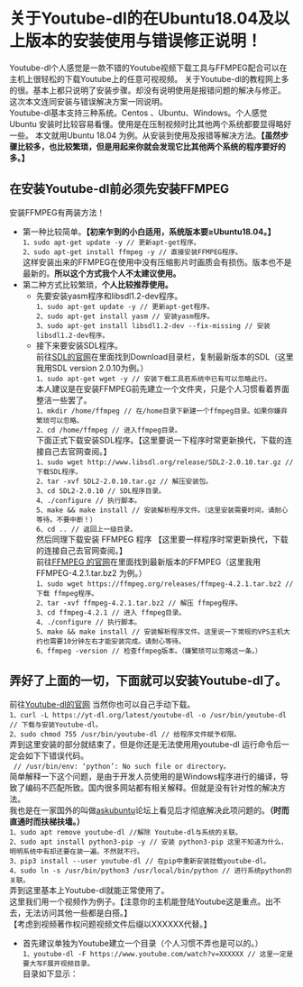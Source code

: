 # 关于Youtube-dl的在Ubuntu18.04及以上版本的安装使用与错误修正说明！
Youtube-dl个人感觉是一款不错的Youtube视频下载工具与FFMPEG配合可以在主机上很轻松的下载Youtube上的任意可视视频。
关于Youtube-dl的教程网上多的很。基本上都只说明了安装步骤。却没有说明使用是报错问题的解决与修正。
这次本文连同安装与错误解决方案一同说明。  
Youtube-dl基本支持三种系统。Centos 、Ubuntu、Windows。个人感觉Ubuntu 安装时比较容易看懂。使用是在压制视频时比其他两个系统都要显得略好一些。
本文就用Ubuntu 18.04 为例。从安装到使用及报错等解决方法。**【虽然步骤比较多，也比较繁琐，但是用起来你就会发现它比其他两个系统的程序要好的多。】**
## 在安装Youtube-dl前必须先安装FFMPEG
安装FFMPEG有两装方法！
* 第一种比较简单。**【初来乍到的小白适用，系统版本要≥Ubuntu18.04。】**  
`1、sudo apt-get update -y // 更新apt-get程序。`  
`2、sudo apt-get install ffmpeg -y // 直接安装FFMPEG程序。`  
这样安装出来的FFMPEG在使用中没有压缩影片时画质会有损伤。版本也不是最新的。**所以这个方式我个人不太建议使用。**  
* 第二种方式比较繁琐，**个人比较推荐使用。**  
  * 先要安装yasm程序和libsdl1.2-dev程序。  
`1、sudo apt-get update -y // 更新apt-get程序。`  
`2、sudo apt-get install yasm // 安装yasm程序。`  
`3、sudo apt-get install libsdl1.2-dev --fix-missing // 安装libsdl1.2-dev程序。`  
   * 接下来要安装SDL程序。  
前往[SDL的官网](http://www.libsdl.org)在里面找到Download目录栏，复制最新版本的SDL（这里我用SDL version 2.0.10为例。）  
`1、sudo apt-get wget -y // 安装下载工具若系统中已有可以忽略此行。`  
本人建议是在安装FFMPEG前先建立一个文件夹，只是个人习惯看着界面整洁一些罢了。  
`1、mkdir /home/ffmpeg // 在/home目录下新建一个ffmpeg目录。如果你嫌弃繁琐可以忽略。`  
`2、cd /home/ffmpeg // 进入ffmpeg目录。`  
下面正式下载安装SDL程序。【这里要说一下程序时常更新换代，下载的连接自己去官网查阅。】  
`1、sudo wget http://www.libsdl.org/release/SDL2-2.0.10.tar.gz // 下载SDL程序。`  
`2、tar -xvf SDL2-2.0.10.tar.gz // 解压安装包。`  
`3、cd SDL2-2.0.10 // SDL程序目录。`  
`4、./configure // 执行脚本。`  
`5、make && make install // 安装解析程序文件。（这里安装需要时间，请耐心等待。不要中断！）`  
`6、cd .. // 返回上一级目录。`  
然后同理下载安装 FFMPEG 程序 【这里要一样程序时常更新换代，下载的连接自己去官网查阅。】  
前往[FFMPEG 的官网](https://www.ffmpeg.org/download.html)在里面找到最新版本的FFMPEG（这里我用 FFMPEG-4.2.1.tar.bz2 为例。）  
`1、sudo wget https://ffmpeg.org/releases/ffmpeg-4.2.1.tar.bz2 // 下载 ffmpeg程序。`  
`2、tar -xvf ffmpeg-4.2.1.tar.bz2 // 解压 ffmpeg程序。`  
`3、cd ffmpeg-4.2.1 // 进入 ffmpeg目录。`  
`4、./configure // 执行脚本。`  
`5、make && make install // 安装解析程序文件。这里说一下常规的VPS主机大约也需要10分钟左右才能安装完成。请耐心等待。`  
`6、ffmpeg -version // 检查ffmpeg版本。（嫌繁琐可以忽略这一条。）`  
## 弄好了上面的一切，下面就可以安装Youtube-dl了。  
  前往[Youtube-dl的官网](https://yt-dl.org) 当然你也可以自己手动下载。  
`1、curl -L https://yt-dl.org/latest/youtube-dl -o /usr/bin/youtube-dl // 下载与安装Youtube-dl。`  
`2、sudo chmod 755 /usr/bin/youtube-dl // 给程序文件赋予权限。`  
弄到这里安装的部分就结束了，但是你还是无法使用用youtube-dl 运行命令后一定会如下下错误代码。  
` // /usr/bin/env: ‘python’: No such file or directory。`  
简单解释一下这个问题，是由于开发人员使用的是Windows程序进行的编译，导致了编码不匹配所致。国内很多网站都有相关解释。但就是没有针对性的解决方法。  
我也是在一家国外的叫做[askubuntu](https://askubuntu.com/questions/1037666/youtube-dl-python-not-found-18-04)论坛上看见后才彻底解决此项问题的。**（时而直通时而扶梯扶墙。）**  
`1、sudo apt remove youtube-dl //解除 Youtube-dl与系统的关联。`  
`2、sudo apt install python3-pip -y // 安装 python3-pip 这里不知道为什么，明明系统中有却还要在装一遍。不然就不行。`  
`3、pip3 install --user youtube-dl // 在pip中重新安装挂载youtube-dl。`  
`4、sudo ln -s /usr/bin/python3 /usr/local/bin/python // 进行系统python的关联。`  
弄到这里基本上Youtube-dl就能正常使用了。  
这里我们用一个视频作为例子。【注意你的主机能登陆Youtube这是重点。出不去，无法访问其他一些都是白搭。】  
【考虑到视频著作权问题视频文件后缀以XXXXXX代替。】  
* 首先建议单独为Youtube建立一个目录（个人习惯不弄也是可以的。）  
`1、youtube-dl -F https://www.youtube.com/watch?v=XXXXXX // 这里一定是要大写F展开视频目录。`  
目录如下显示：  

